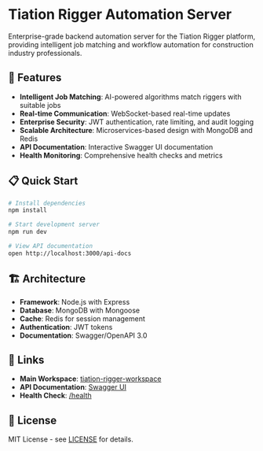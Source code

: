 # Tiation Rigger Automation Server

Enterprise-grade backend automation server for the Tiation Rigger platform, providing intelligent job matching and workflow automation for construction industry professionals.

## 🚀 Features

- **Intelligent Job Matching**: AI-powered algorithms match riggers with suitable jobs
- **Real-time Communication**: WebSocket-based real-time updates
- **Enterprise Security**: JWT authentication, rate limiting, and audit logging
- **Scalable Architecture**: Microservices-based design with MongoDB and Redis
- **API Documentation**: Interactive Swagger UI documentation
- **Health Monitoring**: Comprehensive health checks and metrics

## 📋 Quick Start

```bash
# Install dependencies
npm install

# Start development server
npm run dev

# View API documentation
open http://localhost:3000/api-docs
```

## 🏗️ Architecture

- **Framework**: Node.js with Express
- **Database**: MongoDB with Mongoose
- **Cache**: Redis for session management
- **Authentication**: JWT tokens
- **Documentation**: Swagger/OpenAPI 3.0

## 🔗 Links

- **Main Workspace**: [tiation-rigger-workspace](https://github.com/tiation/tiation-rigger-workspace)
- **API Documentation**: [Swagger UI](http://localhost:3000/api-docs)
- **Health Check**: [/health](http://localhost:3000/health)

## 📄 License

MIT License - see [LICENSE](LICENSE) for details.
